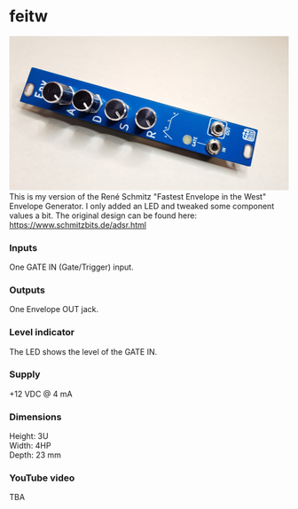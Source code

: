 # feitw
![feitw image](FEITW.jpg)
This is my version of the René Schmitz "Fastest Envelope in the West" Envelope Generator. 
I only added an LED and tweaked some component values a bit.
The original design can be found here: https://www.schmitzbits.de/adsr.html

### Inputs
One GATE IN (Gate/Trigger) input.

### Outputs
One Envelope OUT jack.

### Level indicator
The LED shows the level of the GATE IN.

### Supply
+12 VDC @ 4 mA   

### Dimensions
Height: 3U  
Width: 4HP  
Depth: 23 mm  
 
### YouTube video
TBA
